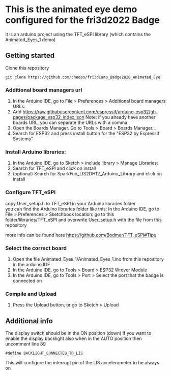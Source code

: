 # This is the animated eye demo configured for the fri3d2022 Badge

It is an arduino project using the TFT_eSPI library (which contains the Animated_Eyes_1 demo)

## Getting started
Clone this repository
```
git clone https://github.com/cheops/fri3dCamp_Badge2020_Animated_Eye
```

### Additional board managers url
1. In the Arduino IDE, go to File > Preferences > Additional board managers URLs:
2. Add https://raw.githubusercontent.com/espressif/arduino-esp32/gh-pages/package_esp32_index.json
  Note: if you already have another boards URL, you can separate the URLs with a comma
3. Open the Boards Manager. Go to Tools > Board > Boards Manager…
4. Search for ESP32 and press install button for the "ESP32 by Espressif Systems"

### Install Arduino libraries:
1. In the Arduino IDE, go to Sketch > include library > Manage Libraries:
2. Search for TFT_eSPI and click on install
3. (optional) Search for SparkFun_LIS2DH12_Arduino_Library and click on install

### Configure TFT_eSPI
copy User_setup.h to TFT_eSPI in your Arduino libraries folder  
  you can find the Arduino libraries folder like this:
  In the Arduino IDE, go to File > Preferences > Sketchbook location:
  go to this folder/libraries/TFT_eSPI and overwrite User_setup.h with the file from this repository

more info can be found here
https://github.com/Bodmer/TFT_eSPI#Tips

### Select the correct board
1. Open the file Animated_Eyes_1/Animated_Eyes_1.ino from this repository in the arduino IDE
2. In the Arduino IDE, go to Tools > Board > ESP32 Wrover Module
3. In the Arduino IDE, go to Tools > Port > Select the port that the badge is connected on

### Compile and Upload
1. Press the Upload button, or go to Sketch > Upload


## Additional info
The display switch should be in the ON position (down)
If you want to enable the display backlight also when in the AUTO position then uncomment line 89
```
#define BACKLIGHT_CONNECTED_TO_LIS
```
This will configure the interrupt pin of the LIS accelerometer to be always on
